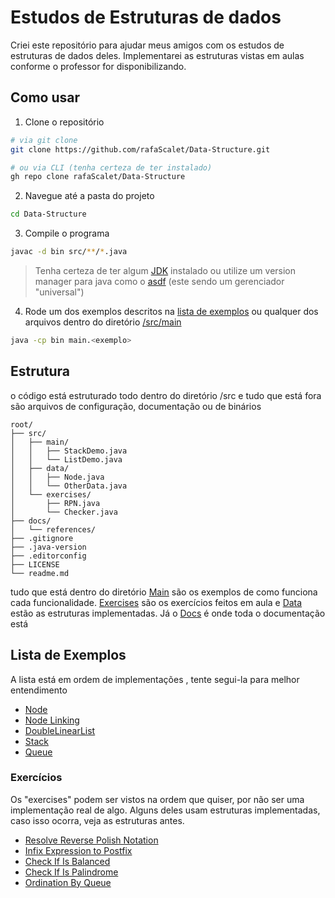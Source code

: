 # Estudos de Estruturas de dados

Criei este repositório para ajudar meus amigos com os estudos de estruturas de dados deles. Implementarei as estruturas vistas em aulas conforme o professor for disponibilizando.

## Como usar

1. Clone o repositório
```bash
# via git clone
git clone https://github.com/rafaScalet/Data-Structure.git

# ou via CLI (tenha certeza de ter instalado)
gh repo clone rafaScalet/Data-Structure
```

2. Navegue até a pasta do projeto
```bash
cd Data-Structure
```

3. Compile o programa
```bash
javac -d bin src/**/*.java
```
>Tenha certeza de ter algum [JDK](https://www.oracle.com/br/java/technologies/downloads/) instalado ou utilize um version manager para java como o [asdf](https://asdf-vm.com/guide/getting-started.html) (este sendo um gerenciador "universal")

4. Rode um dos exemplos descritos na [lista de exemplos](#lista-de-exemplos) ou qualquer dos arquivos dentro do diretório [/src/main](/src/main/)
```bash
java -cp bin main.<exemplo>
```

## Estrutura
o código está estruturado todo dentro do diretório /src e tudo que está fora são arquivos de configuração, documentação ou de binários

```
root/
├── src/
│   ├── main/
│   │   ├── StackDemo.java
│   │   └── ListDemo.java
│   ├── data/
│   │   ├── Node.java
│   │   └── OtherData.java
│   └── exercises/
│       ├── RPN.java
│       └── Checker.java
├── docs/
│   └── references/
├── .gitignore
├── .java-version
├── .editorconfig
├── LICENSE
└── readme.md
```
tudo que está dentro do diretório [Main](/src/main/) são os exemplos de como funciona cada funcionalidade. [Exercises](/src/exercise/) são os exercícios feitos em aula e [Data](/src/data/) estão as estruturas implementadas. Já o [Docs](/docs/) é onde toda o documentação está

## Lista de Exemplos

A lista está em ordem de implementações , tente segui-la para melhor entendimento

 - [Node](/docs/node/Node.md)
 - [Node Linking](/docs/node/NodeLinking.md)
 - [DoubleLinearList](/docs/list/DoubleLinearList.md)
 - [Stack](/docs/stack/Stack.md)
 - [Queue](/docs/queue/Queue.md)

### Exercícios

Os "exercises" podem ser vistos na ordem que quiser, por não ser uma implementação real de algo. Alguns deles usam estruturas implementadas, caso isso ocorra, veja as estruturas antes.

 - [Resolve Reverse Polish Notation](docs/exercises/RPN.md#resolve)
 - [Infix Expression to Postfix](docs/exercises/RPN.md#infix-to-postfix)
 - [Check If Is Balanced](docs/exercises/Checker.md#check-if-is-balanced)
 - [Check If Is Palindrome](docs/exercises/Checker.md#check-if-is-palindrome)
 - [Ordination By Queue](/docs/exercises/Ordination.md)